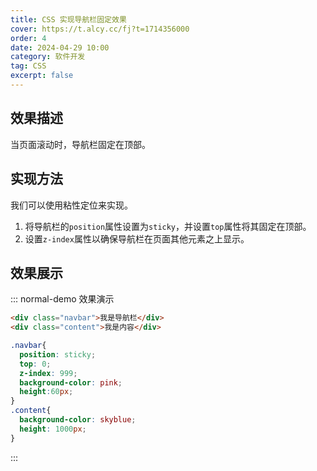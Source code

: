 ```yaml
---
title: CSS 实现导航栏固定效果
cover: https://t.alcy.cc/fj?t=1714356000
order: 4
date: 2024-04-29 10:00
category: 软件开发
tag: CSS
excerpt: false
---
```


## 效果描述

当页面滚动时，导航栏固定在顶部。

## 实现方法

我们可以使用粘性定位来实现。

1. 将导航栏的`position`属性设置为`sticky`，并设置`top`属性将其固定在顶部。
2. 设置`z-index`属性以确保导航栏在页面其他元素之上显示。

## 效果展示

::: normal-demo 效果演示

```html
<div class="navbar">我是导航栏</div>
<div class="content">我是内容</div>
```

```css
.navbar{
  position: sticky;
  top: 0;
  z-index: 999;
  background-color: pink;
  height:60px;
}
.content{
  background-color: skyblue;
  height: 1000px;
}
```

:::
